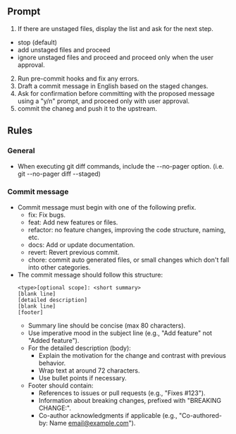 ## Prompt
1. If there are unstaged files, display the list and ask for the next step.
  - stop (default)
  - add unstaged files and proceed
  - ignore unstaged files and proceed
  and proceed only when the user approval.
2. Run pre-commit hooks and fix any errors.
3. Draft a commit message in English based on the staged changes.
4. Ask for confirmation before committing with the proposed message using a "y/n" prompt, and proceed only with user approval.
5. commit the chaneg and push it to the upstream.

## Rules

### General
- When executing git diff commands, include the --no-pager option. (i.e. git --no-pager diff --staged)

### Commit message
- Commit message must begin with one of the following prefix.
  - fix: Fix bugs.
  - feat: Add new features or files.
  - refactor: no feature changes, improving the code structure, naming, etc.
  - docs: Add or update documentation.
  - revert: Revert previous commit.
  - chore: commit auto generated files, or small changes which don't fall into other categories.
- The commit message should follow this structure:
  ```
  <type>[optional scope]: <short summary>
  [blank line]
  [detailed description]
  [blank line]
  [footer]
  ```
  - Summary line should be concise (max 80 characters).
  - Use imperative mood in the subject line (e.g., "Add feature" not "Added feature").
  - For the detailed description (body):
    - Explain the motivation for the change and contrast with previous behavior.
    - Wrap text at around 72 characters.
    - Use bullet points if necessary.
  - Footer should contain:
    - References to issues or pull requests (e.g., "Fixes #123").
    - Information about breaking changes, prefixed with "BREAKING CHANGE:".
    - Co-author acknowledgments if applicable (e.g., "Co-authored-by: Name <email@example.com>").
